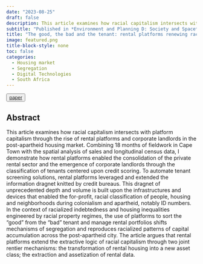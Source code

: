 ```yaml
---
date: "2023-08-25"
draft: false
description: This article examines how racial capitalism intersects with platform capitalism in post-apartheid South Africa. I argue that rental platforms, built upon technologies of credit scoring, extend the extractive logic of racial capitalism through two joint rentier mechanisms. the transformation of rental housing into a new asset class; the extraction and assetization of rental data.
subtitle: "Published in *Environment and Planning D: Society and Space*."
title: "The good, the bad and the tenant: rental platforms renewing racial capitalism in the post-apartheid housing market"
image: featured.png
title-block-style: none
toc: false
categories: 
  - Housing market
  - Segregation
  - Digital Technologies
  - South Africa
---
```


<button type="button" class="btn btn-outline-success"><a href="https://doi.org/10.1177/02637758231195962">paper</a>
</button>



## Abstract

This article examines how racial capitalism intersects with platform capitalism through the rise of rental platforms and corporate landlords in the post-apartheid housing market. Combining 18 months of fieldwork in Cape Town with the spatial analysis of sales and longitudinal census data, I demonstrate how rental platforms enabled the consolidation of the private rental sector and the emergence of corporate landlords through the classification of tenants centered upon credit scoring. To automate tenant screening solutions, rental platforms leveraged and extended the information dragnet knitted by credit bureaus. This dragnet of unprecedented depth and volume is built upon the infrastructures and devices that enabled the for-profit, racial classification of people, housing and neighborhoods during colonialism and apartheid, notably ID numbers. In the context of racialized indebtedness and housing inequalities engineered by racial property regimes, the use of platforms to sort the “good” from the “bad” tenant and manage rental portfolios shifts mechanisms of segregation and reproduces racialized patterns of capital accumulation across the post-apartheid city. The article argues that rental platforms extend the extractive logic of racial capitalism through two joint rentier mechanisms: the transformation of rental housing into a new asset class; the extraction and assetization of rental data.

